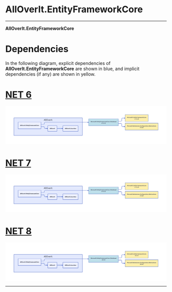 # AllOverIt.EntityFrameworkCore
---
**AllOverIt.EntityFrameworkCore**

# Dependencies
In the following diagram, explicit dependencies of **AllOverIt.EntityFrameworkCore** are shown in blue, and implicit dependencies (if any) are shown in yellow.

# [NET 6](#tab/net6)

<img src="../../images/dependencies/net6.0/alloverit-entityframeworkcore.png" width="900"/>

# [NET 7](#tab/net7)

<img src="../../images/dependencies/net7.0/alloverit-entityframeworkcore.png" width="900"/>

# [NET 8](#tab/net8)

<img src="../../images/dependencies/net8.0/alloverit-entityframeworkcore.png" width="900"/>

---

